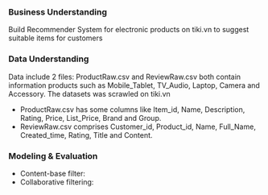 ### Business Understanding
Build Recommender System for electronic products on tiki.vn to suggest suitable items for customers

### Data Understanding
Data include 2 files: ProductRaw.csv and ReviewRaw.csv both contain information products such as Mobile_Tablet, TV_Audio, Laptop, Camera and Accessory. The datasets was scrawled on tiki.vn
- ProductRaw.csv has some columns like Item_id, Name, Description, Rating, Price, List_Price, Brand and Group.
- ReviewRaw.csv comprises Customer_id, Product_id, Name, Full_Name, Created_time, Rating, Title and Content.

### Modeling & Evaluation
- Content-base filter:
- Collaborative filtering: